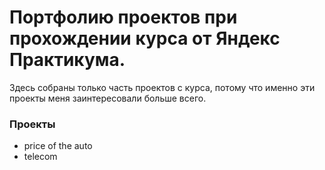 # Портфолию проектов при прохождении курса от Яндекс Практикума.
Здесь собраны только часть проектов с курса, потому что именно эти проекты меня заинтересовали больше всего.

### Проекты
 -  price of the auto
 -  telecom
